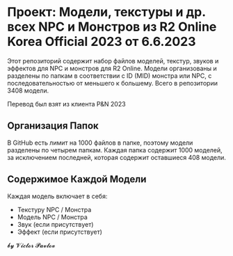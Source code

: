 <h1>Проект: Модели, текстуры и др. всех NPC и Монстров из R2 Online Korea Official 2023 от 6.6.2023</h1>

<p>Этот репозиторий содержит набор файлов моделей, текстур, звуков и эффектов для NPC и монстров для R2 Online. Модели организованы и разделены по папкам в соответствии с ID (MID) монстра или NPC, с последовательностью от меньшего к большему. Всего в репозитории 3408 модели.</p>

<p>Перевод был взят из клиента P&N 2023</p>

<h2>Организация Папок</h2>

<p>В GitHub есть лимит на 1000 файлов в папке, поэтому модели разделены по четырем папкам. Каждая папка содержит 1000 моделей, за исключением последней, которая содержит оставшиеся 408 модели.</p>

<h2>Содержимое Каждой Модели</h2>

<p>Каждая модель включает в себя:</p>

<ul>
	<li>Текстуру NPC / Монстра</li>
	<li>Модель NPC / Монстра</li>
	<li>Звук (если присутствует)</li>
	<li>Эффект (если присутствует)</li>
</ul>

𝓫𝔂 𝓥𝓲𝓬𝓽𝓸𝓻 𝓟𝓪𝓿𝓵𝓸𝓿
